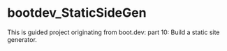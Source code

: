 # bootdev_StaticSideGen
This is guided project originating from boot.dev: part 10: Build a static site generator.
